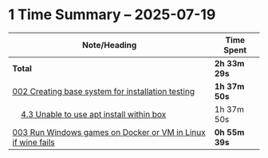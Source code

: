 # 1 Time Summary – 2025-07-19

|Note/Heading|Time Spent|
|------------|----------|
|**Total**|**2h 33m 29s**|
|[002 Creating base system for installation testing](../../../../../../lan/topics/tooling/linux/tasks/2025/002%20Creating%20base%20system%20for%20installation%20testing.md)|**1h 37m 50s**|
|    [4.3 Unable to use apt install within box](../../../../../../lan/topics/tooling/linux/tasks/2025/002%20Creating%20base%20system%20for%20installation%20testing.md#43-unable-to-use-apt-install-within-box)|1h 37m 50s|
|[003 Run Windows games on Docker or VM in Linux if wine fails](../../../../../../lan/topics/tooling/linux/tasks/2025/003%20Run%20Windows%20games%20on%20Docker%20or%20VM%20in%20Linux%20if%20wine%20fails.md)|**0h 55m 39s**|
